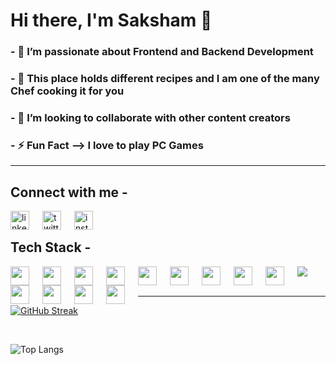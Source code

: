# Hi there, I'm Saksham 👋

###  - 🔭 I’m passionate about Frontend and Backend Development
###  - 🍛 This place holds different recipes and I am one of the many Chef cooking it for you
###  - 👯 I’m looking to collaborate with other content creators
###  - ⚡ Fun Fact --> I love to play PC Games
<hr/>

## Connect with me - 
  [<img alt="linkedin" align="left" width="30px" style="padding-right:18px;" src="https://cdn.jsdelivr.net/gh/devicons/devicon/icons/linkedin/linkedin-original.svg"/>][linkedin]
  [<img alt="twitter" align="left" width="30px" style="padding-right:18px;" src="https://cdn.jsdelivr.net/gh/devicons/devicon/icons/twitter/twitter-original.svg"/>][twitter]
  [<img alt="instagram" align="left" width="30px" style="padding-right:18px;" src="https://cdn.cdnlogo.com/logos/i/4/instagram.svg"/>][instagram]
  <br/>
  
<h2> Tech Stack -</h2> 

   [<img align="left" width="30px" style="padding-right:18px;" src="https://cdn.jsdelivr.net/gh/devicons/devicon/icons/c/c-original.svg"/>][c]
   
   [<img align="left" width="30px" style="padding-right:18px;" src="https://cdn.jsdelivr.net/gh/devicons/devicon/icons/cplusplus/cplusplus-original.svg"/>][cpp]
   
   [<img align="left" width="30px" style="padding-right:18px;" src="https://cdn.jsdelivr.net/gh/devicons/devicon/icons/html5/html5-original.svg"/>][html]
   
   [<img align="left" width="30px" style="padding-right:18px;" src="https://cdn.jsdelivr.net/gh/devicons/devicon/icons/css3/css3-original.svg"/>][css]
   
   [<img align="left" width="30px" style="padding-right:18px;" src="https://cdn.jsdelivr.net/gh/devicons/devicon/icons/javascript/javascript-original.svg"/>][js]
   
   [<img align="left" width="30px" style="padding-right:18px;" src="https://cdn.jsdelivr.net/gh/devicons/devicon/icons/bootstrap/bootstrap-original.svg"/>][bootstrap]
   
   [<img align="left" width="30px" style="padding-right:18px;" src="https://cdn.jsdelivr.net/gh/devicons/devicon/icons/react/react-original.svg"/>][react]
   
   [<img align="left" width="30px" style="padding-right:18px;" src="https://cdn.jsdelivr.net/gh/devicons/devicon/icons/nodejs/nodejs-original.svg"/>][nodejs]
   
   [<img align="left" width="30px" style="padding-right:18px;" src="https://cdn.jsdelivr.net/gh/devicons/devicon/icons/express/express-original.svg"/>][expressjs]
   
   [<img align="left" width="30px" style="padding-right:18px;" src="https://cdn.jsdelivr.net/gh/devicons/devicon/icons/mongodb/mongodb-original.svg"/>][mongodb]
   
   [<img align="left" width="30px" style="padding-right:18px;" src="https://cdn.jsdelivr.net/gh/devicons/devicon/icons/redux/redux-original.svg"/>][redux]
   
   [<img align="left" width="30px" style="padding-right:18px;" src="https://cdn.jsdelivr.net/gh/devicons/devicon/icons/git/git-original.svg"/>][git]
   
   [<img align="left" width="30px" style="padding-right:18px;" src="https://cdn.jsdelivr.net/gh/devicons/devicon/icons/github/github-original.svg"/>][github]
   
   [<img src="https://cdn.jsdelivr.net/gh/devicons/devicon/icons/sass/sass-original.svg" />][sass]
   <br/><br/>
   <hr/>
   
   <!-- ![Fantom's GitHub stats](https://github-readme-stats.vercel.app/api?username=FantomDX316&show_icons=true&theme=radical)
    <br/> -->
    
   [![GitHub Streak](https://streak-stats.demolab.com/?user=FantomDX316&theme=dark)](https://git.io/streak-stats)
   
   <br/>
   
   ![Top Langs](https://github-readme-stats.vercel.app/api/top-langs/?username=anuraghazra&layout=compact)
   
   
   [linkedin]:https://www.linkedin.com/in/saksham-kothari-927568216/
   [twitter]:https://twitter.com/sakshamyash
   [instagram]:https://www.instagram.com/sakshamyash/
   [c]:https://www.cprogramming.com/
   [cpp]:https://isocpp.org/
   [html]:https://html.com/
   [css]:https://www.css3.com/
   [js]:https://www.javascript.com/
   [bootstrap]:https://getbootstrap.com/
   [react]:https://reactjs.org/
   [nodejs]:https://nodejs.org/en/about/
   [expressjs]:https://expressjs.com/
   [mongodb]:https://www.mongodb.com/docs/manual/core/document/
   [redux]:https://redux.js.org/
   [git]:https://git-scm.com/doc
   [github]:https://github.com/FantomDX316
   [sass]:https://sass-lang.com/

 
   
   
   
   
  

          
          
          
          

            
          
          


  
